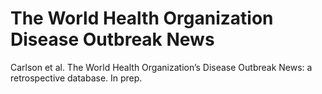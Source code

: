 # The World Health Organization Disease Outbreak News

Carlson et al. The World Health Organization’s Disease Outbreak News: a retrospective database. In prep.

